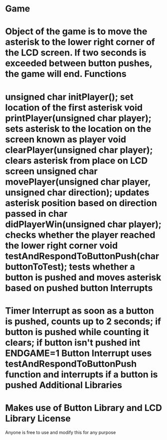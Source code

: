 Game
====
Object of the game is to move the asterisk to the lower right corner of the LCD screen. If two seconds is exceeded between button pushes, the game will end.
Functions
====
unsigned char initPlayer();
  set location of the first asterisk
void printPlayer(unsigned char player);
  sets asterisk to the location on the screen known as player
void clearPlayer(unsigned char player);
  clears asterisk from place on LCD screen
unsigned char movePlayer(unsigned char player, unsigned char direction);
  updates asterisk position based on direction passed in
char didPlayerWin(unsigned char player);
  checks whether the player reached the lower right corner
void testAndRespondToButtonPush(char buttonToTest);
  tests whether a button is pushed and moves asterisk based on pushed button
Interrupts
====
Timer Interrupt
  as soon as a button is pushed, counts up to 2 seconds; if button is pushed while counting it clears; if button isn't pushed int ENDGAME=1
Button Interrupt
  uses testAndRespondToButtonPush function and interrupts if a button is pushed
Additional Libraries
====
Makes use of Button Library and LCD Library
License
====
Anyone is free to use and modify this for any purpose


